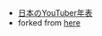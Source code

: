 
- [日本のYouTuber年表](https://okmttdhr.github.io/youtubers-timeline-in-japan/)
- forked from [here](https://github.com/cheeaun/life)
